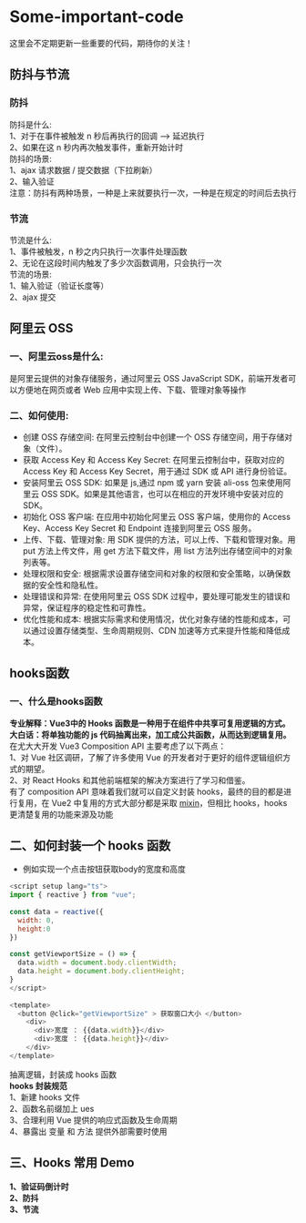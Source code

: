 # Some-important-code
这里会不定期更新一些重要的代码，期待你的关注！
## 防抖与节流
### 防抖
防抖是什么: <br>
1、对于在事件被触发 n 秒后再执行的回调  --> 延迟执行 <br>
2、如果在这  n  秒内再次触发事件，重新开始计时 <br>
防抖的场景: <br>
1、ajax 请求数据 / 提交数据（下拉刷新）  
2、输入验证 <br>
注意：防抖有两种场景，一种是上来就要执行一次，一种是在规定的时间后去执行
### 节流
节流是什么: <br>
1、事件被触发，n 秒之内只执行一次事件处理函数 <br>
2、无论在这段时间内触发了多少次函数调用，只会执行一次 <br>
节流的场景: <br>
1、输入验证（验证长度等）<br>
2、ajax 提交 

## 阿里云 OSS 
### 一、阿里云oss是什么:
是阿里云提供的对象存储服务，通过阿里云 OSS JavaScript SDK，前端开发者可以方便地在网页或者 Web 应用中实现上传、下载、管理对象等操作
### 二、如何使用:
- 创建 OSS 存储空间: 在阿里云控制台中创建一个 OSS 存储空间，用于存储对象（文件）。
- 获取 Access Key 和 Access Key Secret: 在阿里云控制台中，获取对应的 Access Key 和 Access Key Secret，用于通过 SDK 或 API 进行身份验证。
- 安装阿里云 OSS SDK: 如果是 js,通过 npm 或 yarn 安装 ali-oss 包来使用阿里云 OSS SDK。如果是其他语言，也可以在相应的开发环境中安装对应的 SDK。
- 初始化 OSS 客户端: 在应用中初始化阿里云 OSS 客户端，使用你的 Access Key、Access Key Secret 和 Endpoint 连接到阿里云 OSS 服务。
- 上传、下载、管理对象: 用 SDK 提供的方法，可以上传、下载和管理对象。用 put 方法上传文件，用 get 方法下载文件，用 list 方法列出存储空间中的对象列表等。
- 处理权限和安全: 根据需求设置存储空间和对象的权限和安全策略，以确保数据的安全性和隐私性。
- 处理错误和异常: 在使用阿里云 OSS SDK 过程中，要处理可能发生的错误和异常，保证程序的稳定性和可靠性。
- 优化性能和成本: 根据实际需求和使用情况，优化对象存储的性能和成本，可以通过设置存储类型、生命周期规则、CDN 加速等方式来提升性能和降低成本。

## hooks函数
### 一、什么是hooks函数
**专业解释：Vue3中的 Hooks 函数是一种用于在组件中共享可复用逻辑的方式。** <br>
**大白话：将单独功能的 js 代码抽离出来，加工成公共函数，从而达到逻辑复用。** <br>
在尤大大开发 Vue3 Composition API 主要考虑了以下两点： <br>
1、对 Vue 社区调研，了解了许多使用 Vue 的开发者对于更好的组件逻辑组织方式的期望。 <br>
2、对 React Hooks 和其他前端框架的解决方案进行了学习和借鉴。 <br>
有了 composition API 意味着我们就可以自定义封装 hooks，最终的目的都是进行复用，在 Vue2 中复用的方式大部分都是采取 [mixin](https://juejin.cn/post/7076340796361801759 "彻底搞懂Vue中的Mixin混入（保姆级教程）")，但相比 hooks，hooks 更清楚复用的功能来源及功能 

## 二、如何封装一个 hooks 函数
- 例如实现一个点击按钮获取body的宽度和高度
```js
<script setup lang="ts">
import { reactive } from "vue";
 
const data = reactive({
  width: 0,
  height:0
})
 
const getViewportSize = () => {
  data.width = document.body.clientWidth;
  data.height = document.body.clientHeight;
}
</script>
 
<template>
  <button @click="getViewportSize" > 获取窗口大小 </button>
    <div>
      <div>宽度 ： {{data.width}}</div>
      <div>宽度 ： {{data.height}}</div>
    </div>
</template>
```
抽离逻辑，封装成 hooks 函数 <br>
**hooks 封装规范** <br>
1、新建 hooks 文件 <br>
2、函数名前缀加上 ues <br>
3、合理利用 Vue 提供的响应式函数及生命周期 <br>
4、暴露出 变量 和 方法 提供外部需要时使用

## 三、Hooks 常用 Demo
**1、验证码倒计时** <br>
**2、防抖** <br>
**3、节流**
